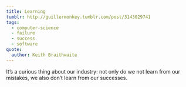 ```yaml
---
title: Learning
tumblr: http://guillermonkey.tumblr.com/post/3143029741
tags:
  - computer-science
  - failure
  - success
  - software
quote:
  author: Keith Braithwaite
---
```


It’s a curious thing about our industry: not only do we not learn from our mistakes, we also don’t learn from our successes.
